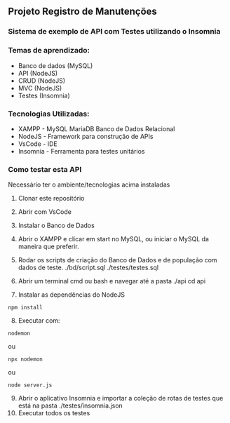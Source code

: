 ## Projeto Registro de Manutenções

### Sistema de exemplo de API com Testes utilizando o Insomnia

### Temas de aprendizado:

- Banco de dados (MySQL)
- API (NodeJS)
- CRUD (NodeJS)
- MVC (NodeJS)
- Testes (Insomnia)

### Tecnologias Utilizadas:

- XAMPP - MySQL MariaDB	Banco de Dados Relacional
- NodeJS - Framework para construção de APIs
- VsCode - IDE
- Insomnia - Ferramenta para testes unitários

### Como testar esta API

Necessário ter o ambiente/tecnologias acima instaladas

1. Clonar este repositório
2. Abrir com VsCode
3. Instalar o Banco de Dados
4. Abrir o XAMPP e clicar em start no MySQL, ou iniciar o MySQL da maneira que preferir.
5. Rodar os scripts de criação do Banco de Dados e de população com dados de teste.
./bd/script.sql
./testes/testes.sql

6. Abrir um terminal cmd ou bash e navegar até a pasta ./api
cd api

7. Instalar as dependências do NodeJS

```
npm install
```

8. Executar com:
   
```
nodemon
```
ou 

```
npx nodemon
```
ou

```
node server.js
```

9. Abrir o aplicativo Insomnia e importar a coleção de rotas de testes que está na pasta ./testes/insomnia.json
10. Executar todos os testes
